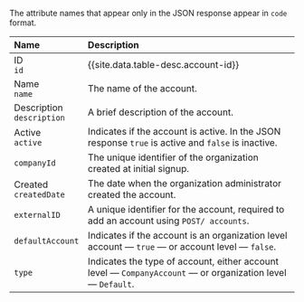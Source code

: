 The attribute names that appear only in the JSON response appear in `code` format.

| Name | Description   |
| :------------- | :------------- |
| ID</br> `id`  |  {{site.data.table-desc.account-id}}   |
| Name</br>`name` | The name of the account. |
| Description</br>`description` | A brief description of the account. |
| Active</br>`active` | Indicates if the account is active. In the JSON response `true` is active and `false` is inactive.
| `companyId` | The unique identifier of the organization created at initial signup. |
| Created</br>`createdDate` | The date when the organization administrator created the account. |
| `externalID` | A unique identifier for the account, required to add an account using `POST/ accounts`. |
| `defaultAccount` | Indicates if the account is an organization level account &mdash; `true` &mdash; or account level &mdash; `false`. |
| `type` | Indicates the type of account, either account level &mdash; `CompanyAccount` &mdash; or organization level &mdash; `Default`. |
